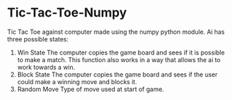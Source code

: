 # Tic-Tac-Toe-Numpy
Tic Tac Toe against computer made using the numpy python module. Ai has three possible states: 
1) Win State 
  The computer copies the game board and sees if it is possible to make a match. This function also works in a way that allows the ai to work towards a win.
2) Block State
  The computer copies the game board and sees if the user could make a winning move and blocks it.
3) Random Move
  Type of move used at start of game.
